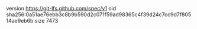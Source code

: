 version https://git-lfs.github.com/spec/v1
oid sha256:0a51ae76ebb3c8b9b590d2c071f59ad98365c4f39d24c7cc9d7f80514ae9eb6b
size 7473

